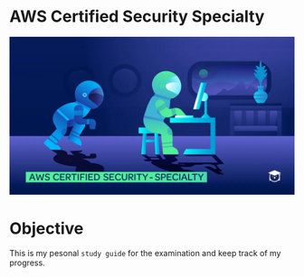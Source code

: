 # AWS Certified Security Specialty
![AWS Certified Security Specialty](6dcb4b429e6ff816bfcad6e4de6e984e.png)

# Objective
This is my pesonal `study guide` for the examination and keep track of my progress.